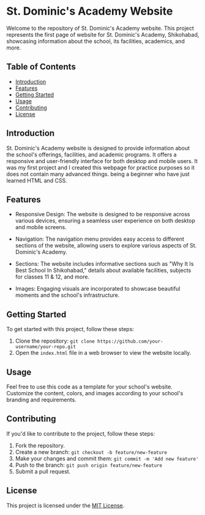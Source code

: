 # St. Dominic's Academy Website

Welcome to the repository of St. Dominic's Academy website. This project represents the first page of website for St. Dominic's Academy, Shikohabad, showcasing information about the school, its facilities, academics, and more.

## Table of Contents
- [Introduction](#introduction)
- [Features](#features)
- [Getting Started](#getting-started)
- [Usage](#usage)
- [Contributing](#contributing)
- [License](#license)

## Introduction

St. Dominic's Academy website is designed to provide information about the school's offerings, facilities, and academic programs. It offers a responsive and user-friendly interface for both desktop and mobile users. It was my first project and I  created this webpage for practice purposes so it does not contain many advanced things. being a beginner who have just learned HTML and CSS. 

## Features

- Responsive Design: The website is designed to be responsive across various devices, ensuring a seamless user experience on both desktop and mobile screens.

- Navigation: The navigation menu provides easy access to different sections of the website, allowing users to explore various aspects of St. Dominic's Academy.

- Sections: The website includes informative sections such as "Why It Is Best School In Shikohabad," details about available facilities, subjects for classes 11 & 12, and more.

- Images: Engaging visuals are incorporated to showcase beautiful moments and the school's infrastructure.





## Getting Started

To get started with this project, follow these steps:

1. Clone the repository: `git clone https://github.com/your-username/your-repo.git`
2. Open the `index.html` file in a web browser to view the website locally.

## Usage

Feel free to use this code as a template for your school's website. Customize the content, colors, and images according to your school's branding and requirements.

## Contributing

If you'd like to contribute to the project, follow these steps:

1. Fork the repository.
2. Create a new branch: `git checkout -b feature/new-feature`
3. Make your changes and commit them: `git commit -m 'Add new feature'`
4. Push to the branch: `git push origin feature/new-feature`
5. Submit a pull request.

## License

This project is licensed under the [MIT License](LICENSE).
